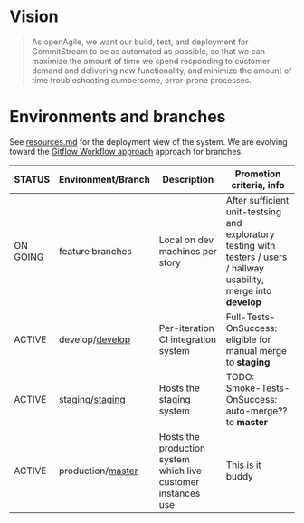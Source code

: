 # Vision

> As openAgile, we want our build, test, and deployment for CommitStream to be as automated as possible, so that we can maximize the amount of time we spend responding to customer demand and delivering new functionality, and minimize the amount of time troubleshooting cumbersome, error-prone processes.

# Environments and branches

See [resources.md](resources.md) for the deployment view of the system. We are evolving toward the [Gitflow Workflow approach](https://www.atlassian.com/git/tutorials/comparing-workflows/gitflow-workflow) approach for branches.

| STATUS        | Environment/Branch                                                                  | Description                                                   | Promotion criteria, info                                                                                                | 
| ------------- |-------------------------------------------------------------------------------------|---------------------------------------------------------------|-------------------------------------------------------------------------------------------------------------------------|
| ON GOING      | feature branches                                                                    | Local on dev machines per story                               | After sufficient unit-testsing and exploratory testing with testers / users / hallway usability, merge into **develop** |
| ACTIVE        | develop/[develop](https://github.com/openAgile/CommitStream.Web/tree/develop)       | Per-iteration CI integration system                           | Full-Tests-OnSuccess: eligible for manual merge to **staging**                                                          |
| ACTIVE        | staging/[staging](https://github.com/openAgile/CommitStream.Web/tree/staging)       | Hosts the staging system                                      | TODO: Smoke-Tests-OnSuccess: auto-merge?? to **master**                                                                 |
| ACTIVE        | production/[master](https://github.com/openAgile/CommitStream.Web/tree/master)      | Hosts the production system which live customer instances use | This is it buddy                                                                                                        |
